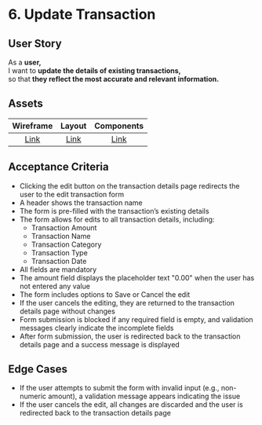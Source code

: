 # 6. Update Transaction

## User Story

As a **user,**\
I want to **update the details of existing transactions,**\
so that **they reflect the most accurate and relevant information.**

## Assets

|        Wireframe        |        Layout        |        Components        |
| :---------------------: | :------------------: | :----------------------: |
| [Link](./wireframe.png) | [Link](./layout.png) | [Link](./components.png) |

## Acceptance Criteria

-   Clicking the edit button on the transaction details page redirects the user to the edit transaction form
-   A header shows the transaction name
-   The form is pre-filled with the transaction’s existing details
-   The form allows for edits to all transaction details, including:
    -   Transaction Amount
    -   Transaction Name
    -   Transaction Category
    -   Transaction Type
    -   Transaction Date
-   All fields are mandatory
-   The amount field displays the placeholder text "0.00" when the user has not entered any value
-   The form includes options to Save or Cancel the edit
-   If the user cancels the editing, they are returned to the transaction details page without changes
-   Form submission is blocked if any required field is empty, and validation messages clearly indicate the incomplete fields
-   After form submission, the user is redirected back to the transaction details page and a success message is displayed

## Edge Cases

-   If the user attempts to submit the form with invalid input (e.g., non-numeric amount), a validation message appears indicating the issue
-   If the user cancels the edit, all changes are discarded and the user is redirected back to the transaction details page

